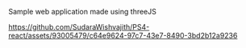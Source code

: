 Sample web application made using threeJS

https://github.com/SudaraWishvajith/PS4-react/assets/93005479/c64e9624-97c7-43e7-8490-3bd2b12a9236
